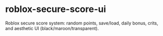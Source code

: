# roblox-secure-score-ui
Roblox secure score system: random points, save/load, daily bonus, crits, and aesthetic UI (black/maroon/transparent).
